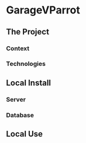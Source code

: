 # GarageVParrot

## The Project

### Context

### Technologies

## Local Install

### Server

### Database

## Local Use
